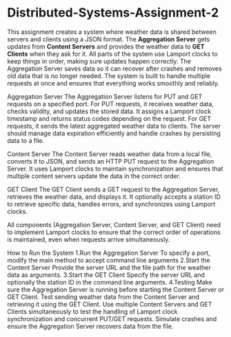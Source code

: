 # Distributed-Systems-Assignment-2

This assignment creates a system where weather data is shared between servers and clients using a JSON format. The **Aggregation Server** gets updates from **Content Servers** and provides the weather data to **GET Clients** when they ask for it. All parts of the system use Lamport clocks to keep things in order, making sure updates happen correctly. The Aggregation Server saves data so it can recover after crashes and removes old data that is no longer needed. The system is built to handle multiple requests at once and ensures that everything works smoothly and reliably.

Aggregation Server
The Aggregation Server listens for PUT and GET requests on a specified port.
For PUT requests, it receives weather data, checks validity, and updates the stored data. It assigns a Lamport clock timestamp and returns status codes depending on the request.
For GET requests, it sends the latest aggregated weather data to clients.
The server should manage data expiration efficiently and handle crashes by persisting data to a file.

Content Server
The Content Server reads weather data from a local file, converts it to JSON, and sends an HTTP PUT request to the Aggregation Server.
It uses Lamport clocks to maintain synchronization and ensures that multiple content servers update the data in the correct order.

GET Client
The GET Client sends a GET request to the Aggregation Server, retrieves the weather data, and displays it.
It optionally accepts a station ID to retrieve specific data, handles errors, and synchronizes using Lamport clocks.

All components (Aggregation Server, Content Server, and GET Client) need to implement Lamport clocks to ensure that the correct order of operations is maintained, even when requests arrive simultaneously.

 How to Run the System
 1.Run the Aggregation Server
   To specify a port, modify the main method to accept command line arguments
 2.Start the Content Server
   Provide the server URL and the file path for the weather data as arguments.
 3.Start the GET Client
   Specify the server URL and optionally the station ID in the command line arguments.
 4.Testing
   Make sure the Aggregation Server is running before starting the Content Server or GET Client.
   Test sending weather data from the Content Server and retrieving it using the GET Client.
   Use multiple Content Servers and GET Clients simultaneously to test the handling of Lamport clock synchronization and concurrent PUT/GET requests.
   Simulate crashes and ensure the Aggregation Server recovers data from the file.

